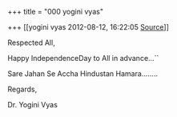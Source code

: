 +++
title = "000 yogini vyas"

+++
[[yogini vyas	2012-08-12, 16:22:05 [Source](https://groups.google.com/g/bvparishat/c/XauE0tLilMc)]]



Respected All,



Happy IndependenceDay to All in advance...``



Sare Jahan Se Accha Hindustan Hamara........



Regards,

Dr. Yogini Vyas





